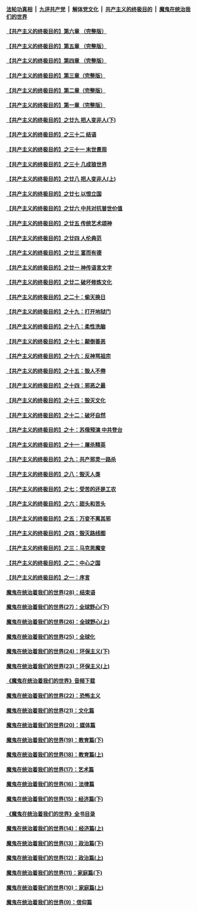 ####  [法轮功真相](../../../../basic/blob/master/README.md?t=06180602) &nbsp;|&nbsp; [九评共产党](../../../../9ping.md/blob/master/README.md?t=06180602) &nbsp;|&nbsp; [解体党文化](../../../../jtdwh.md/blob/master/README.md?t=06180602)  &nbsp;|&nbsp; [共产主义的终极目的](../../../../gczydzjmd.md/blob/master/README.md?t=06180602) &nbsp;|&nbsp; [魔鬼在统治我们的世界](../../../../mgztzwmdsj.md/blob/master/README.md?t=06180602) 

#### [【共产主义的终极目的】第六章 （完整版）](../pages/nsc422/n11428913.md?t=06180602) 

#### [【共产主义的终极目的】第五章 （完整版）](../pages/nsc422/n11428912.md?t=06180602) 

#### [【共产主义的终极目的】第四章 （完整版）](../pages/nsc422/n11428907.md?t=06180602) 

#### [【共产主义的终极目的】第三章（完整版）](../pages/nsc422/n11428848.md?t=06180602) 

#### [【共产主义的终极目的】第二章（完整版）](../pages/nsc422/n11428831.md?t=06180602) 

#### [【共产主义的终极目的】第一章（完整版）](../pages/nsc422/n11417651.md?t=06180602) 

#### [【共产主义的终极目的】之廿九 把人变非人(下)](../pages/nsc422/n11344140.md?t=06180602) 

#### [【共产主义的终极目的】之三十二 结语](../pages/nsc422/n11360535.md?t=06180602) 

#### [【共产主义的终极目的】之三十一 末世景观](../pages/nsc422/n11351129.md?t=06180602) 

#### [【共产主义的终极目的】之三十 几成狼世界](../pages/nsc422/n11348280.md?t=06180602) 

#### [【共产主义的终极目的】之廿八 把人变非人(上)](../pages/nsc422/n11340492.md?t=06180602) 

#### [【共产主义的终极目的】之廿七 以恨立国](../pages/nsc422/n11336944.md?t=06180602) 

#### [【共产主义的终极目的】之廿六 中共对抗普世价值](../pages/nsc422/n11324785.md?t=06180602) 

#### [【共产主义的终极目的】之廿五 传统艺术颂神](../pages/nsc422/n11296396.md?t=06180602) 

#### [【共产主义的终极目的】之廿四 人伦典范](../pages/nsc422/n11296397.md?t=06180602) 

#### [【共产主义的终极目的】之廿三 富而有德](../pages/nsc422/n11283598.md?t=06180602) 

#### [【共产主义的终极目的】之廿一 神传语言文字](../pages/nsc422/n11263265.md?t=06180602) 

#### [【共产主义的终极目的】之廿二 破坏修炼文化](../pages/nsc422/n11245728.md?t=06180602) 

#### [【共产主义的终极目的】之二十：偷天换日](../pages/nsc422/n11238846.md?t=06180602) 

#### [【共产主义的终极目的】之十九：打开地狱门](../pages/nsc422/n11206376.md?t=06180602) 

#### [【共产主义的终极目的】之十八：柔性洗脑](../pages/nsc422/n11199994.md?t=06180602) 

#### [【共产主义的终极目的】之十七：颠倒善恶](../pages/nsc422/n11179782.md?t=06180602) 

#### [【共产主义的终极目的】之十六：反神骂祖宗](../pages/nsc422/n11166798.md?t=06180602) 

#### [【共产主义的终极目的】之十五：毁人不倦](../pages/nsc422/n11166792.md?t=06180602) 

#### [【共产主义的终极目的】之十四：邪恶之最](../pages/nsc422/n11150249.md?t=06180602) 

#### [【共产主义的终极目的】之十三：毁灭文化](../pages/nsc422/n11135227.md?t=06180602) 

#### [【共产主义的终极目的】之十二：破坏自然](../pages/nsc422/n11135214.md?t=06180602) 

#### [【共产主义的终极目的】之十：苏俄预演 中共登台](../pages/nsc422/n11118424.md?t=06180602) 

#### [【共产主义的终极目的】之十一：屠杀精英](../pages/nsc422/n11118442.md?t=06180602) 

#### [【共产主义的终极目的】之九：共产邪灵一路杀](../pages/nsc422/n11114139.md?t=06180602) 

#### [【共产主义的终极目的】之八：毁灭人类](../pages/nsc422/n11108503.md?t=06180602) 

#### [【共产主义的终极目的】之七：受苦的还是工农](../pages/nsc422/n11101809.md?t=06180602) 

#### [【共产主义的终极目的】之六：甜头和苦头](../pages/nsc422/n11096971.md?t=06180602) 

#### [【共产主义的终极目的】之五：万变不离其邪](../pages/nsc422/n11091285.md?t=06180602) 

#### [【共产主义的终极目的】之四：毁灭路线图](../pages/nsc422/n11086284.md?t=06180602) 

#### [【共产主义的终极目的】之三：马克思魔变](../pages/nsc422/n11061941.md?t=06180602) 

#### [【共产主义的终极目的】之二：中心之国](../pages/nsc422/n11047728.md?t=06180602) 

#### [【共产主义的终极目的】之一：序言](../pages/nsc422/n11086077.md?t=06180602) 

#### [魔鬼在统治着我们的世界(28)：结束语](../pages/nsc422/n10936246.md?t=06180602) 

#### [魔鬼在统治着我们的世界(27)：全球野心(下)](../pages/nsc422/n10928319.md?t=06180602) 

#### [魔鬼在统治着我们的世界(26)：全球野心(上)](../pages/nsc422/n10900318.md?t=06180602) 

#### [魔鬼在统治着我们的世界(25)：全球化](../pages/nsc422/n10788205.md?t=06180602) 

#### [魔鬼在统治着我们的世界(24)：环保主义(下)](../pages/nsc422/n10695307.md?t=06180602) 

#### [魔鬼在统治着我们的世界(23)：环保主义(上)](../pages/nsc422/n10688613.md?t=06180602) 

#### [《魔鬼在统治着我们的世界》音频下载](../pages/nsc422/n10635553.md?t=06180602) 

#### [魔鬼在统治着我们的世界(22)：恐怖主义](../pages/nsc422/n10614727.md?t=06180602) 

#### [魔鬼在统治着我们的世界(21)：文化篇](../pages/nsc422/n10597706.md?t=06180602) 

#### [魔鬼在统治着我们的世界(20)：媒体篇](../pages/nsc422/n10586579.md?t=06180602) 

#### [魔鬼在统治着我们的世界(19)：教育篇(下)](../pages/nsc422/n10564808.md?t=06180602) 

#### [魔鬼在统治着我们的世界(18)：教育篇(上)](../pages/nsc422/n10526970.md?t=06180602) 

#### [魔鬼在统治着我们的世界(17)：艺术篇](../pages/nsc422/n10499093.md?t=06180602) 

#### [魔鬼在统治着我们的世界(16)：法律篇](../pages/nsc422/n10485969.md?t=06180602) 

#### [魔鬼在统治着我们的世界(15)：经济篇(下)](../pages/nsc422/n10469975.md?t=06180602) 

#### [《魔鬼在统治着我们的世界》全书目录](../pages/nsc422/n10464261.md?t=06180602) 

#### [魔鬼在统治着我们的世界(14)：经济篇(上)](../pages/nsc422/n10457370.md?t=06180602) 

#### [魔鬼在统治着我们的世界(13)：政治篇(下)](../pages/nsc422/n10448270.md?t=06180602) 

#### [魔鬼在统治着我们的世界(12)：政治篇(上)](../pages/nsc422/n10444576.md?t=06180602) 

#### [魔鬼在统治着我们的世界(11)：家庭篇(下)](../pages/nsc422/n10440961.md?t=06180602) 

#### [魔鬼在统治着我们的世界(10)：家庭篇(上)](../pages/nsc422/n10435448.md?t=06180602) 

#### [魔鬼在统治着我们的世界(9)：信仰篇](../pages/nsc422/n10432159.md?t=06180602) 


